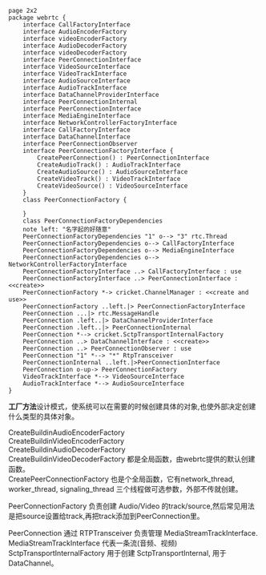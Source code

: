 ```plantuml
page 2x2
package webrtc {
    interface CallFactoryInterface
    interface AudioEncoderFactory
    interface videoEncoderFactory
    interface AudioDecoderFactory
    interface videoDecoderFactory
    interface PeerConnectionInterface
    interface VideoSourceInterface
    interface VideoTrackInterface
    interface AudioSourceInterface
    interface AudioTrackInterface
    interface DataChannelProviderInterface
    interface PeerConnectionInternal
    interface PeerConnectionInterface
    interface MediaEngineInterface
    interface NetworkControllerFactoryInterface
    interface CallFactoryInterface
    interface DataChannelInterface
    interface PeerConnectionObserver
    interface PeerConnectionFactoryInterface {
        CreatePeerConnection() : PeerConnectionInterface
        CreateAudioTrack() : AudioTrackInterface
        CreateAudioSource() : AudioSourceInterface
        CreateVideoTrack() : VideoTrackInterface
        CreateVideoSource() : VideoSourceInterface
    }
    class PeerConnectionFactory {

    }
    class PeerConnectionFactoryDependencies
    note left: "名字起的好随意"
    PeerConnectionFactoryDependencies "1" o--> "3" rtc.Thread
    PeerConnectionFactoryDependencies o--> CallFactoryInterface
    PeerConnectionFactoryDependencies o--> MediaEngineInterface
    PeerConnectionFactoryDependencies o--> NetworkControllerFactoryInterface
    PeerConnectionFactoryInterface ..> CallFactoryInterface : use
    PeerConnectionFactoryInterface ..> PeerConnectionInterface : <<create>>
    PeerConnectionFactory *-> cricket.ChannelManager : <<create and use>>
    PeerConnectionFactory ..left.|> PeerConnectionFactoryInterface
    PeerConnection ...|> rtc.MessageHandle
    PeerConnection .left..|> DataChannelProviderInterface
    PeerConnection .left..|> PeerConnectionInternal
    PeerConnection *--> cricket.SctpTransportInternalFactory
    PeerConnection ..> DataChannelInterface : <<create>>
    PeerConnection ..> PeerConnectionObserver : use
    PeerConnection "1" *--> "*" RtpTransceiver
    PeerConnectionInternal ..left.|>PeerConnectionInterface
    PeerConnection o-up-> PeerConnectionFactory
    VideoTrackInterface *--> VideoSourceInterface
    AudioTrackInterface *--> AudioSourceInterface
}
```
**工厂方法**设计模式，使系统可以在需要的时候创建具体的对象,也使外部决定创建什么类型的具体对象。

CreateBuildinAudioEncoderFactory  
CreateBuildinVideoEncoderFactory  
CreateBuildinAudioDecoderFactory  
CreateBuildinVideoDecoderFactory 都是全局函数，由webrtc提供的默认创建函数。  
CreatePeerConnectionFactory 也是个全局函数，它有network_thread, 
worker_thread, 
signaling_thread 三个线程做可选参数，外部不传就创建。

PeerConnectionFactory 负责创建 Audio/Video  的track/source,然后常见用法是把source设置给track,再把track添加到PeerConnection里。

PeerConnection 通过 RTPTransceiver 负责管理 MediaStreamTrackInterface. MediaStreamTrackInterface 代表一条流(音频、视频)
SctpTransportInternalFactory 用于创建 SctpTransportInternal, 用于 DataChannel。